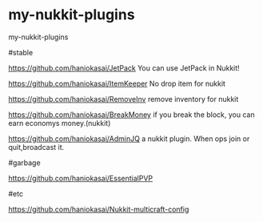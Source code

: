 # my-nukkit-plugins
my-nukkit-plugins

#stable

https://github.com/haniokasai/JetPack
You can use JetPack in Nukkit! 

https://github.com/haniokasai/ItemKeeper
No drop item for nukkit

https://github.com/haniokasai/RemoveInv
remove inventory for nukkit 

https://github.com/haniokasai/BreakMoney
if you break the block, you can earn economys money.(nukkit)

https://github.com/haniokasai/AdminJQ
a nukkit plugin. When ops join or quit,broadcast it.

#garbage

https://github.com/haniokasai/EssentialPVP



#etc

https://github.com/haniokasai/Nukkit-multicraft-config

